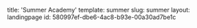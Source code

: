 title: 'Summer Academy'
template: summer
slug: summer
layout: landingpage
id: 580997ef-dbe6-4ac8-b93e-00a30ad7be1c